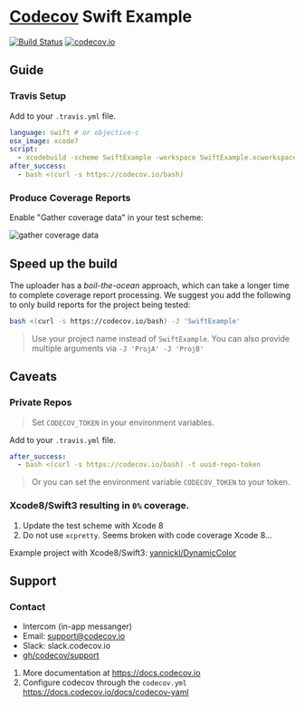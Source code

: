 
[Codecov][1] Swift Example
==========================

[![Build Status](https://travis-ci.org/codecov/example-swift.svg)](https://travis-ci.org/codecov/example-swift) [![codecov.io](https://codecov.io/gh/codecov/example-swift/branch/master/graphs/badge.svg)](https://codecov.io/gh/codecov/example-swift/branch/master)

## Guide
### Travis Setup

Add to your `.travis.yml` file.
```yml
language: swift # or objective-c
osx_image: xcode7
script:
  - xcodebuild -scheme SwiftExample -workspace SwiftExample.xcworkspace -sdk iphonesimulator -destination 'platform=iOS Simulator,name=iPhone 6S,OS=9.1' build test
after_success:
  - bash <(curl -s https://codecov.io/bash)
```
### Produce Coverage Reports
Enable "Gather coverage data" in your test scheme:

![gather coverage data](docs/gather_coverage_data.png)




## Speed up the build
The uploader has a *boil-the-ocean* approach, which can take a longer time to complete coverage report processing.
We suggest you add the following to only build reports for the project being tested:

```sh
bash <(curl -s https://codecov.io/bash) -J 'SwiftExample'
```
> Use your project name instead of `SwiftExample`. You can also provide multiple arguments via `-J 'ProjA' -J 'ProjB'`

## Caveats
### Private Repos
> Set `CODECOV_TOKEN` in your environment variables.

Add to your `.travis.yml` file.
```yml
after_success:
  - bash <(curl -s https://codecov.io/bash) -t uuid-repo-token
```
> Or you can set the environment variable `CODECOV_TOKEN` to your token.

### Xcode8/Swift3 resulting in `0%` coverage.

1. Update the test scheme with Xcode 8
2. Do not use `xcpretty`. Seems broken with code coverage Xcode 8...

Example project with Xcode8/Swift3: [yannickl/DynamicColor](https://github.com/yannickl/DynamicColor/blob/6ac768ba5c14941be5ebe169aca408655e185b20/.travis.yml)

## Support
### Contact
- Intercom (in-app messanger)
- Email: support@codecov.io
- Slack: slack.codecov.io
- [gh/codecov/support](https://github.com/codecov/support)

1. More documentation at https://docs.codecov.io
2. Configure codecov through the `codecov.yml`  https://docs.codecov.io/docs/codecov-yaml



[1]: https://codecov.io/
[4]: https://github.com/codecov/codecov-python
